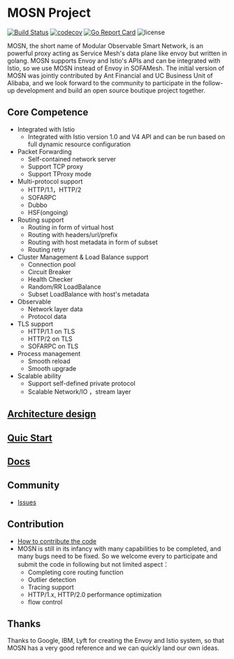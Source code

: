 # MOSN Project

[![Build Status](https://travis-ci.org/alipay/sofa-mosn.svg?branch=master)](https://travis-ci.org/alipay/sofa-mosn)
[![codecov](https://codecov.io/gh/alipay/sofa-mosn/branch/master/graph/badge.svg)](https://codecov.io/gh/alipay/sofa-mosn)
[![Go Report Card](https://goreportcard.com/badge/github.com/alipay/sofa-mosn)](https://goreportcard.com/report/github.com/alipay/sofa-mosn)
![license](https://img.shields.io/badge/license-Apache--2.0-green.svg)

MOSN, the short name of Modular Observable Smart Network, is an powerful proxy acting as Service Mesh's data plane like envoy but written in golang.
MOSN supports Envoy and Istio's APIs and can be integrated with Istio, so we use MOSN instead of Envoy in SOFAMesh.
The initial version of MOSN was jointly contributed by Ant Financial and UC Business Unit of Alibaba, and we look forward to the community to participate in the
follow-up development and build an open source boutique project together.

## Core Competence

+ Integrated with Istio
    + Integrated with Istio version 1.0 and V4 API and can be run based on full dynamic resource configuration
+ Packet Forwarding
    + Self-contained network server
    + Support TCP proxy
    + Support TProxy mode
+ Multi-protocol support
    + HTTP/1.1，HTTP/2
    + SOFARPC
    + Dubbo
    + HSF(ongoing)
+ Routing support
    + Routing in form of virtual host
    + Routing with headers/url/prefix
    + Routing with host metadata in form of subset
    + Routing retry
+ Cluster Management & Load Balance support
    + Connection pool
    + Circuit Breaker
    + Health Checker
    + Random/RR LoadBalance
    + Subset LoadBalance with host's metadata
+ Observable
    + Network layer data
    + Protocol data
+ TLS support
    + HTTP/1.1 on TLS
    + HTTP/2 on TLS
    + SOFARPC on TLS
+ Process management
    + Smooth reload
    + Smooth upgrade
+ Scalable ability
    + Support self-defined private protocol
    + Scalable Network/IO ，stream layer

## [Architecture design](docs/design/README.md)

## [Quic Start](docs/develop/quickstart.md)

## [Docs](http://www.sofastack.tech/sofa-mesh/docs/mosn-README)

## Community
* [Issues](https://github.com/alipay/sofa-mosn/issues)

## Contribution
+ [How to contribute the code](docs/CONTRIBUTING.md)
+ MOSN is still in its infancy with many capabilities to be completed, and many bugs need to be fixed.
  So we welcome every to participate and submit the code in following but not limited aspect：
   + Completing core routing function
   + Outlier detection
   + Tracing support
   + HTTP/1.x, HTTP/2.0 performance optimization
   + flow control
   
## Thanks
Thanks to Google, IBM, Lyft for creating the Envoy and Istio system, so that MOSN has a very good reference and we can
quickly land our own ideas.
